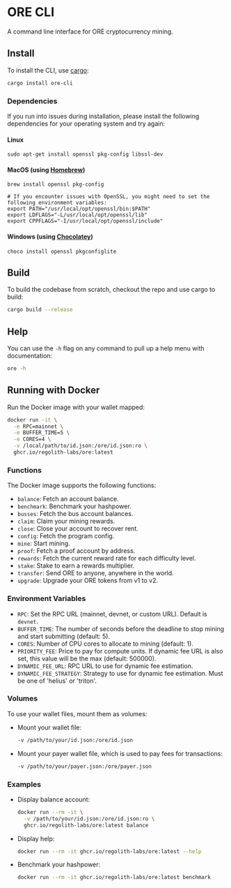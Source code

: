 # ORE CLI

A command line interface for ORE cryptocurrency mining.

## Install

To install the CLI, use [cargo](https://doc.rust-lang.org/cargo/getting-started/installation.html):

```sh
cargo install ore-cli
```


### Dependencies
If you run into issues during installation, please install the following dependencies for your operating system and try again:

#### Linux
```
sudo apt-get install openssl pkg-config libssl-dev
```

#### MacOS (using [Homebrew](https://brew.sh/))
```
brew install openssl pkg-config

# If you encounter issues with OpenSSL, you might need to set the following environment variables:
export PATH="/usr/local/opt/openssl/bin:$PATH"
export LDFLAGS="-L/usr/local/opt/openssl/lib"
export CPPFLAGS="-I/usr/local/opt/openssl/include"
```

#### Windows (using [Chocolatey](https://chocolatey.org/))
```
choco install openssl pkgconfiglite
```

## Build

To build the codebase from scratch, checkout the repo and use cargo to build:

```sh
cargo build --release
```

## Help

You can use the `-h` flag on any command to pull up a help menu with documentation:

```sh
ore -h
```

## Running with Docker

Run the Docker image with your wallet mapped:

```sh
docker run -it \
  -e RPC=mainnet \
  -e BUFFER_TIME=5 \
  -e CORES=4 \
  -v /local/path/to/id.json:/ore/id.json:ro \
  ghcr.io/regolith-labs/ore:latest
```

### Functions

The Docker image supports the following functions:

- `balance`: Fetch an account balance.
- `benchmark`: Benchmark your hashpower.
- `busses`: Fetch the bus account balances.
- `claim`: Claim your mining rewards.
- `close`: Close your account to recover rent.
- `config`: Fetch the program config.
- `mine`: Start mining.
- `proof`: Fetch a proof account by address.
- `rewards`: Fetch the current reward rate for each difficulty level.
- `stake`: Stake to earn a rewards multiplier.
- `transfer`: Send ORE to anyone, anywhere in the world.
- `upgrade`: Upgrade your ORE tokens from v1 to v2.

### Environment Variables

- `RPC`: Set the RPC URL (mainnet, devnet, or custom URL). Default is `devnet`.
- `BUFFER_TIME`: The number of seconds before the deadline to stop mining and start submitting (default: 5).
- `CORES`: Number of CPU cores to allocate to mining (default: 1).
- `PRIORITY_FEE`: Price to pay for compute units. If dynamic fee URL is also set, this value will be the max (default: 500000).
- `DYNAMIC_FEE_URL`: RPC URL to use for dynamic fee estimation.
- `DYNAMIC_FEE_STRATEGY`: Strategy to use for dynamic fee estimation. Must be one of 'helius' or 'triton'.

### Volumes

To use your wallet files, mount them as volumes:

- Mount your wallet file:
    ```sh
    -v /path/to/your/id.json:/ore/id.json
    ```
- Mount your payer wallet file, which is used to pay fees for transactions:
    ```sh
    -v /path/to/your/payer.json:/ore/payer.json
    ```

### Examples

- Display balance account:
    ```sh
    docker run --rm -it \
      -v /path/to/your/id.json:/ore/id.json:ro \
      ghcr.io/regolith-labs/ore:latest balance
    ```
- Display help:
    ```sh
    docker run --rm -it ghcr.io/regolith-labs/ore:latest --help
    ```
- Benchmark your hashpower:
    ```sh
    docker run --rm -it ghcr.io/regolith-labs/ore:latest benchmark
    ```
